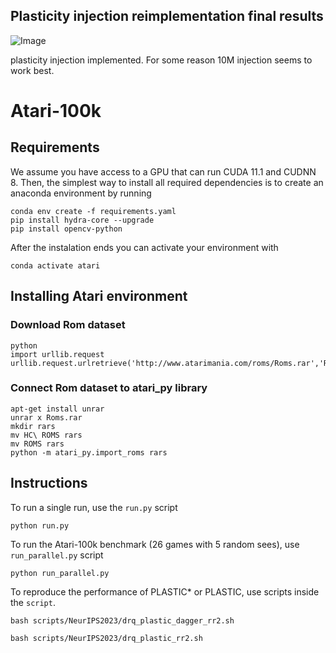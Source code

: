 ## Plasticity injection reimplementation final results

![Image](https://github.com/user-attachments/assets/2b493b6a-a366-4d06-be36-c02dd1c89006)

plasticity injection implemented. For some reason 10M injection seems to work best. 

# Atari-100k

## Requirements
We assume you have access to a GPU that can run CUDA 11.1 and CUDNN 8. 
Then, the simplest way to install all required dependencies is to create an anaconda environment by running

```
conda env create -f requirements.yaml
pip install hydra-core --upgrade
pip install opencv-python
```

After the instalation ends you can activate your environment with
```
conda activate atari
```

## Installing Atari environment

### Download Rom dataset
```
python
import urllib.request
urllib.request.urlretrieve('http://www.atarimania.com/roms/Roms.rar','Roms.rar')
```

### Connect Rom dataset to atari_py library
```
apt-get install unrar
unrar x Roms.rar
mkdir rars
mv HC\ ROMS rars
mv ROMS rars
python -m atari_py.import_roms rars
``` 

## Instructions

To run a single run, use the `run.py` script
```
python run.py 
```

To run the Atari-100k benchmark (26 games with 5 random sees), use `run_parallel.py` script
```
python run_parallel.py
```

To reproduce the performance of PLASTIC* or PLASTIC, use scripts inside the `script`.
```
bash scripts/NeurIPS2023/drq_plastic_dagger_rr2.sh

bash scripts/NeurIPS2023/drq_plastic_rr2.sh
```



